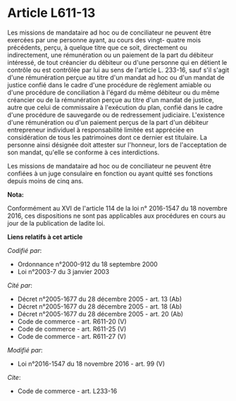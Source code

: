 # Article L611-13

Les missions de mandataire ad hoc ou de conciliateur ne peuvent être exercées par une personne ayant, au cours des vingt-
quatre mois précédents, perçu, à quelque titre que ce soit, directement ou indirectement, une rémunération ou un paiement de
la part du débiteur intéressé, de tout créancier du débiteur ou d'une personne qui en détient le contrôle ou est contrôlée
par lui au sens de l'article L. 233-16, sauf s'il s'agit d'une rémunération perçue au titre d'un mandat ad hoc ou d'un mandat
de justice confié dans le cadre d'une procédure de règlement amiable ou d'une procédure de conciliation à l'égard du même
débiteur ou du même créancier ou de la rémunération perçue au titre d'un mandat de justice, autre que celui de commissaire à
l'exécution du plan, confié dans le cadre d'une procédure de sauvegarde ou de redressement judiciaire. L'existence d'une
rémunération ou d'un paiement perçus de la part d'un débiteur entrepreneur individuel à responsabilité limitée est appréciée
en considération de tous les patrimoines dont ce dernier est titulaire. La personne ainsi désignée doit attester sur
l'honneur, lors de l'acceptation de son mandat, qu'elle se conforme à ces interdictions. 

Les missions de mandataire ad hoc ou de conciliateur ne peuvent être confiées à un juge consulaire en fonction ou ayant
quitté ses fonctions depuis moins de cinq ans.

**Nota:**

Conformément au XVI de l'article 114 de la loi n° 2016-1547 du 18 novembre 2016, ces dispositions ne sont pas applicables aux
procédures en cours au jour de la publication de ladite loi.

**Liens relatifs à cet article**

_Codifié par_:

  - Ordonnance n°2000-912 du 18 septembre 2000
  - Loi n°2003-7 du 3 janvier 2003

_Cité par_:

  - Décret n°2005-1677 du 28 décembre 2005 - art. 13 (Ab)
  - Décret n°2005-1677 du 28 décembre 2005 - art. 18 (Ab)
  - Décret n°2005-1677 du 28 décembre 2005 - art. 20 (Ab)
  - Code de commerce - art. R611-20 (V)
  - Code de commerce - art. R611-25 (V)
  - Code de commerce - art. R611-27 (V)

_Modifié par_:

  - Loi n°2016-1547 du 18 novembre 2016 - art. 99 (V)

_Cite_:

  - Code de commerce - art. L233-16
